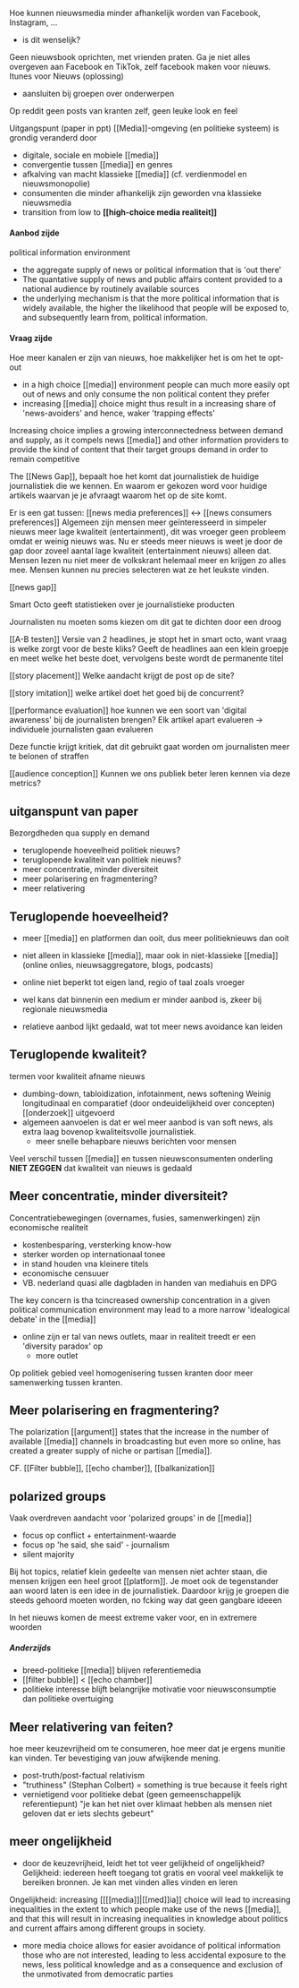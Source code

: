
Hoe kunnen nieuwsmedia minder afhankelijk worden van Facebook, Instagram, ...
- is dit wenselijk?

Geen nieuwsbook oprichten, met vrienden praten. Ga je niet alles overgeven aan Facebook en TikTok, zelf facebook maken voor nieuws.
Itunes voor Nieuws (oplossing)
- aansluiten bij groepen over onderwerpen 

Op reddit geen posts van kranten zelf, geen leuke look en feel

Uitgangspunt (paper in ppt)
[[Media]]-omgeving (en politieke systeem) is grondig veranderd door
- digitale, sociale en mobiele [[media]]
- convergentie tussen [[media]] en genres
- afkalving van macht klassieke [[media]] (cf. verdienmodel en nieuwsmonopolie)
- consumenten die minder afhankelijk zijn geworden vna klassieke nieuwsmedia
- transition from low to **[[high-choice media realiteit]]** 

#### Aanbod zijde
political information environment
- the aggregate supply of news or political information that is 'out there'
- The quantative supply of news and public affairs content provided to a national audience by routinely available sources
- the underlying mechanism is that the more political information that is widely available, the higher the likelihood that people will be exposed to, and subsequently learn from, political information.

#### Vraag zijde
Hoe meer kanalen er zijn van nieuws, hoe makkelijker het is om het te opt-out 
- in a high choice [[media]] environment people can much more easily opt out of news and only consume the non political content they prefer
- increasing [[media]] choice might thus result in a increasing share of 'news-avoiders' and hence, waker 'trapping effects'

Increasing choice implies a growing interconnectedness between demand and supply, as it compels news [[media]] and other information providers to provide the kind of content that their target groups demand in order to remain competitive


The [[News Gap]], bepaalt hoe het komt dat journalistiek de huidige journalistiek die we kennen.
En waarom er gekozen word voor huidige artikels waarvan je je afvraagt waarom het op de site komt.

Er is een gat tussen: [[news media preferences]] <-> [[news consumers preferences]]
Algemeen zijn mensen meer geïnteresseerd in simpeler nieuws meer lage kwaliteit (entertainment), dit was vroeger geen probleem omdat er weinig nieuws was. Nu er steeds meer nieuws is weet je door de gap door zoveel aantal lage kwaliteit (entertainment nieuws) alleen dat. Mensen lezen nu niet meer de volkskrant helemaal meer en krijgen zo alles mee. Mensen kunnen nu precies selecteren wat ze het leukste vinden. 

[[news gap]] 

Smart Octo geeft statistieken over je journalistieke producten

Journalisten nu moeten soms kiezen om dit gat te dichten door een droog


[[A-B testen]]
Versie van 2 headlines, je stopt het in smart octo, want vraag is welke zorgt voor de beste kliks?
Geeft de headlines aan een klein groepje en meet welke het beste doet, vervolgens beste wordt de permanente titel

[[story placement]]
Welke aandacht krijgt de post op de site?

[[story imitation]]
welke artikel doet het goed bij de concurrent?

[[performance evaluation]]
hoe kunnen we een soort van 'digital awareness' bij de journalisten brengen?
Elk artikel apart evalueren -> individuele journalisten gaan evalueren

Deze functie krijgt kritiek, dat dit gebruikt gaat worden om journalisten meer te belonen of straffen

[[audience conception]]
Kunnen we ons publiek beter leren kennen via deze metrics?


## uitganspunt van paper
Bezorgdheden qua supply en demand
- teruglopende hoeveelheid politiek nieuws?
- teruglopende kwaliteit van politiek nieuws?
- meer concentratie, minder diversiteit
- meer polarisering en fragmentering?
- meer relativering

## Teruglopende hoeveelheid?
- meer [[media]] en platformen dan ooit, dus meer politieknieuws dan ooit
- niet alleen in klassieke [[media]], maar ook in niet-klassieke [[media]] (online onlies, nieuwsaggregatore, blogs, podcasts)
- online niet beperkt tot eigen land, regio of taal zoals vroeger

- wel kans dat binnenin een medium er minder aanbod is, zkeer bij regionale nieuwsmedia
- relatieve aanbod lijkt gedaald, wat tot meer news avoidance kan leiden

## Teruglopende kwaliteit?
termen voor kwaliteit afname nieuws
- dumbing-down, tabloidization, infotainment, news softening
Weinig longitudinaal en comparatief (door ondeuidelijkheid over concepten) [[onderzoek]] uitgevoerd
- algemeen aanvoelen is dat er wel meer aanbod is van soft news, als extra laag bovenop kwaliteitsvolle journalistiek.
	- meer snelle behapbare nieuws berichten voor mensen

Veel verschil tussen [[media]] en tussen nieuwsconsumenten onderling
**NIET ZEGGEN** dat kwaliteit van nieuws is gedaald


## Meer concentratie, minder diversiteit?
Concentratiebewegingen (overnames, fusies, samenwerkingen) zijn economische realiteit
- kostenbesparing, versterking know-how
- sterker worden op internationaal tonee
- in stand houden vna kleinere titels
- economische censuuer
- VB. nederland quasi alle dagbladen in handen van mediahuis en DPG

The key concern is tha tcincreased ownership concentration in a given political communication environment may lead to a more narrow 'idealogical debate' in the [[media]]

- online zijn er tal van news outlets, maar in realiteit treedt er een 'diversity paradox' op
	- more outlet

Op politiek gebied veel homogenisering tussen kranten door meer samenwerking tussen kranten.

## Meer polarisering en fragmentering?
The polarization [[argument]] states that the increase in the number of available [[media]] channels in broadcasting but even more so online, has created a greater supply of niche or partisan [[media]].

CF. [[Filter bubble]], [[echo chamber]], [[balkanization]]

## polarized groups
Vaak overdreven aandacht voor 'polarized groups' in de [[media]]
- focus op conflict + entertainment-waarde
- focus op 'he said, she said' - journalism 
- silent majority 

Bij hot topics, relatief klein gedeelte van mensen niet achter staan, die mensen krijgen een heel groot [[platform]].
Je moet ook de tegenstander aan woord laten is een idee in de journalistiek. Daardoor krijg je groepen die steeds gehoord moeten worden, no fcking way dat geen gangbare ideeen

In het nieuws komen de meest extreme vaker voor, en in extremere woorden

##### Anderzijds
- breed-politieke [[media]] blijven referentiemedia
- [[filter bubble]] < [[echo chamber]]
- politieke interesse blijft belangrijke motivatie voor nieuwsconsumptie dan politieke overtuiging

## Meer relativering van feiten?
hoe meer keuzevrijheid om te consumeren, hoe meer dat je ergens munitie kan vinden. Ter bevestiging van jouw afwijkende mening.
- post-truth/post-factual relativism
- "truthiness" (Stephan Colbert) = something is true because it feels right
- vernietigend voor politieke debat (geen gemeenschappelijk referentiepunt)
"je kan het niet over klimaat hebben als mensen niet geloven dat er iets slechts gebeurt"


## meer ongelijkheid
- door de keuzevrijheid, leidt het tot veer gelijkheid of ongelijkheid?
Gelijkheid: iedereen heeft toegang tot gratis en vooral veel makkelijk te bereiken bronnen. Je kan met vinden alles vinden en leren

Ongelijkheid: increasing [[[[media]]|[[med]]ia]] choice will lead to increasing inequalities in the extent to which people make use of the news [[media]], and that this will result in increasing inequalities in knowledge about politics and current affairs among different groups in society.
- more media choice allows for easier avoidance of political information those who are not interested, leading to less accidental exposure to the news, less political knowledge and as a consequence and exclusion of the unmotivated from democratic parties


